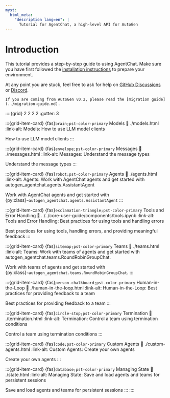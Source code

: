 ```yaml
---
myst:
  html_meta:
    "description lang=en": |
      Tutorial for AgentChat, a high-level API for AutoGen
---
```


# Introduction

This tutorial provides a step-by-step guide to using AgentChat.
Make sure you have first followed the [installation instructions](../installation.md)
to prepare your environment.

At any point you are stuck, feel free to ask for help on
[GitHub Discussions](https://github.com/microsoft/autogen/discussions)
or [Discord](https://aka.ms/autogen-discord).

```{note}
If you are coming from AutoGen v0.2, please read the [migration guide](../migration-guide.md).
```

::::{grid} 2 2 2 2
:gutter: 3

:::{grid-item-card} {fas}`brain;pst-color-primary` Models
:link: ./models.html
:link-alt: Models: How to use LLM model clients

How to use LLM model clients
:::

:::{grid-item-card} {fas}`envelope;pst-color-primary` Messages
:link: ./messages.html
:link-alt: Messages: Understand the message types

Understand the message types
:::

:::{grid-item-card} {fas}`robot;pst-color-primary` Agents
:link: ./agents.html
:link-alt: Agents: Work with AgentChat agents and get started with autogen_agentchat.agents.AssistantAgent

Work with AgentChat agents and get started with {py:class}`~autogen_agentchat.agents.AssistantAgent`
:::

:::{grid-item-card} {fas}`exclamation-triangle;pst-color-primary` Tools and Error Handling
:link: ../../core-user-guide/components/tools.ipynb
:link-alt: Tools and Error Handling: Best practices for using tools and handling errors

Best practices for using tools, handling errors, and providing meaningful feedback
:::

:::{grid-item-card} {fas}`sitemap;pst-color-primary` Teams
:link: ./teams.html
:link-alt: Teams: Work with teams of agents and get started with autogen_agentchat.teams.RoundRobinGroupChat.

Work with teams of agents and get started with {py:class}`~autogen_agentchat.teams.RoundRobinGroupChat`.
:::

:::{grid-item-card} {fas}`person-chalkboard;pst-color-primary` Human-in-the-Loop
:link: ./human-in-the-loop.html
:link-alt: Human-in-the-Loop: Best practices for providing feedback to a team

Best practices for providing feedback to a team
:::

:::{grid-item-card} {fas}`circle-stop;pst-color-primary` Termination
:link: ./termination.html
:link-alt: Termination: Control a team using termination conditions

Control a team using termination conditions
:::

:::{grid-item-card} {fas}`code;pst-color-primary` Custom Agents
:link: ./custom-agents.html
:link-alt: Custom Agents: Create your own agents

Create your own agents
:::

:::{grid-item-card} {fas}`database;pst-color-primary` Managing State
:link: ./state.html
:link-alt: Managing State: Save and load agents and teams for persistent sessions

Save and load agents and teams for persistent sessions
:::
::::
